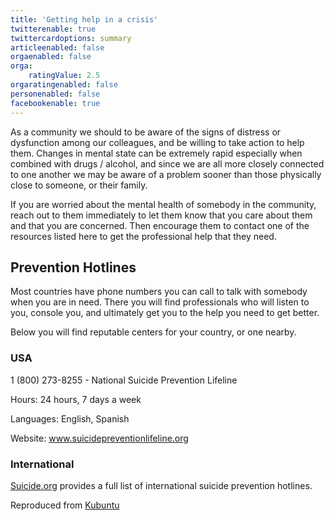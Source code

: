 ```yaml
---
title: 'Getting help in a crisis'
twitterenable: true
twittercardoptions: summary
articleenabled: false
orgaenabled: false
orga:
    ratingValue: 2.5
orgaratingenabled: false
personenabled: false
facebookenable: true
---
```


As a community we should to be aware of the signs of distress or dysfunction among our colleagues, and be willing to take action to help them. Changes in mental state can be extremely rapid especially when combined with drugs / alcohol, and since we are all more closely connected to one another we may be aware of a problem sooner than those physically close to someone, or their family.

If you are worried about the mental health of somebody in the community, reach out to them immediately to let them know that you care about them and that you are concerned. Then encourage them to contact one of the resources listed here to get the professional help that they need.

## Prevention Hotlines
Most countries have phone numbers you can call to talk with somebody when you are in need. There you will find professionals who will listen to you, console you, and ultimately get you to the help you need to get better.

Below you will find reputable centers for your country, or one nearby.

### USA
1 (800) 273-8255 - National Suicide Prevention Lifeline

Hours: 24 hours, 7 days a week

Languages: English, Spanish

Website: www.suicidepreventionlifeline.org

### International
[Suicide.org](https://www.suicide.org) provides a full list of international suicide prevention hotlines.

Reproduced from [Kubuntu](https://wiki.kubuntu.org/BuildingCommunity/Burnout/Help)